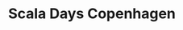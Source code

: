 ---
category: event
title: Scala Days Copenhagen
logo: /resources/img/scaladays-15.png
location: Copenhagen, Denmark
description: ""
start: 30 May 2017
end: 2 June 2017
link-out: http://scaladays.org/
---